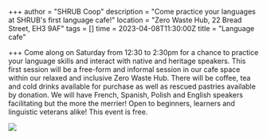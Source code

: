 +++
author = "SHRUB Coop"
description = "Come practice your languages at SHRUB's first language cafe!"
location = "Zero Waste Hub, 22 Bread Street, EH3 9AF"
tags = []
time = 2023-04-08T11:30:00Z
title = "Language cafe"

+++
Come along on Saturday from 12:30 to 2:30pm for a chance to practice your language skills and interact with native and heritage speakers. This first session will be a free-form and informal session in our cafe space within our relaxed and inclusive Zero Waste Hub. There will be coffee, tea and cold drinks available for purchase as well as rescued pastries available by donation. We will have French, Spanish, Polish and English speakers facilitating but the more the merrier! Open to beginners, learners and linguistic veterans alike! This event is free. 

![](https://res.cloudinary.com/shrub-co-op/image/upload/v1680180488/shrubcoop.org/media/20230218_193945_1_sefwdw.jpg)